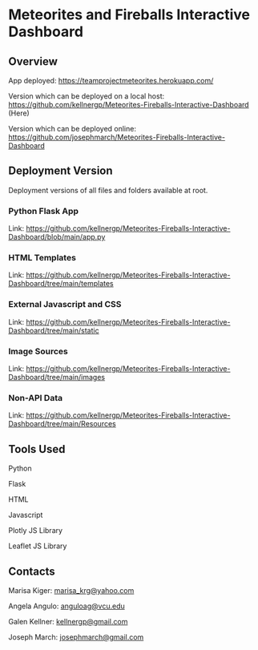 # Meteorites and Fireballs Interactive Dashboard

## Overview



App deployed: https://teamprojectmeteorites.herokuapp.com/

Version which can be deployed on a local host: https://github.com/kellnergp/Meteorites-Fireballs-Interactive-Dashboard (Here)

Version which can be deployed online: https://github.com/josephmarch/Meteorites-Fireballs-Interactive-Dashboard

## Deployment Version

Deployment versions of all files and folders available at root.

### Python Flask App

Link: https://github.com/kellnergp/Meteorites-Fireballs-Interactive-Dashboard/blob/main/app.py

### HTML Templates

Link: https://github.com/kellnergp/Meteorites-Fireballs-Interactive-Dashboard/tree/main/templates

### External Javascript and CSS

Link: https://github.com/kellnergp/Meteorites-Fireballs-Interactive-Dashboard/tree/main/static

### Image Sources

Link: https://github.com/kellnergp/Meteorites-Fireballs-Interactive-Dashboard/tree/main/images

### Non-API Data

Link: https://github.com/kellnergp/Meteorites-Fireballs-Interactive-Dashboard/tree/main/Resources

## Tools Used

Python

Flask

HTML

Javascript

Plotly JS Library

Leaflet JS Library

## Contacts

Marisa Kiger: marisa_krg@yahoo.com

Angela Angulo: anguloag@vcu.edu

Galen Kellner: kellnergp@gmail.com

Joseph March: josephmarch@gmail.com
